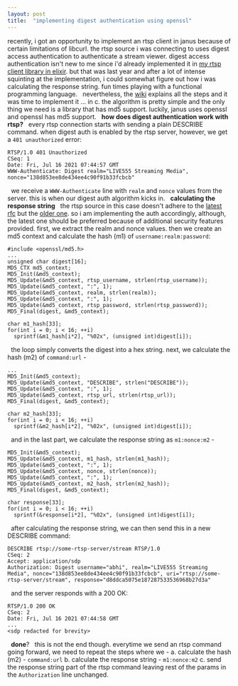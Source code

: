 ```yaml
---
layout: post
title:  "implementing digest authentication using openssl"
---
```

recently, i got an opportunity to implement an rtsp client in janus because of certain limitations of libcurl. the rtsp source i was connecting to uses digest access authentication to authenticate a stream viewer. digest access authentication isn't new to me since i'd already implemented it in [my rtsp client library in elixir](https://github.com/abhijeetbhagat/hadean/blob/master/lib/auth/digest.ex). but that was last year and after a lot of intense squinting at the implementation, i could somewhat figure out how i was calculating the response string. fun times playing with a functional programming language.
&nbsp;
nevertheless, the [wiki](https://en.wikipedia.org/wiki/Digest_access_authentication) explains all the steps and it was time to implement it ... in c. the algorithm is pretty simple and the only thing we need is a library that has md5 support. luckily, janus uses openssl and openssl has md5 support.
&nbsp;
**how does digest authentication work with rtsp?**
&nbsp;
every rtsp connection starts with sending a plain DESCRIBE command. when digest auth is enabled by the rtsp server, however, we get a `401 unauthorized` error:
&nbsp;
```
RTSP/1.0 401 Unauthorized
CSeq: 1
Date: Fri, Jul 16 2021 07:44:57 GMT
WWW-Authenticate: Digest realm="LIVE555 Streaming Media", nonce="138d853ee8de434ee4c90f91b33fcbcb"

```
&nbsp;
we receive a `WWW-Authenticate` line with `realm` and `nonce` values from the server. this is when our digest auth algorithm kicks in.
&nbsp;
**calculating the response string**
&nbsp;
the rtsp source in this case doesn't adhere to the [latest rfc](https://datatracker.ietf.org/doc/html/rfc2617) but the [older one](https://datatracker.ietf.org/doc/html/rfc2069). so i am implementing the auth accordingly, although, the latest one should be preferred because of additional security features provided. first, we extract the realm and nonce values. then we create an md5 context and calculate the hash (m1) of `username:realm:password`:
&nbsp;
```
#include <openssl/md5.h>
...
unsigned char digest[16];
MD5_CTX md5_context;
MD5_Init(&md5_context);
MD5_Update(&md5_context, rtsp_username, strlen(rtsp_username));
MD5_Update(&md5_context, ":", 1);
MD5_Update(&md5_context, realm, strlen(realm));
MD5_Update(&md5_context, ":", 1);
MD5_Update(&md5_context, rtsp_password, strlen(rtsp_password));
MD5_Final(digest, &md5_context);

char m1_hash[33];
for(int i = 0; i < 16; ++i)
  sprintf(&m1_hash[i*2], "%02x", (unsigned int)digest[i]);
```
&nbsp;
the loop simply converts the digest into a hex string. next, we calculate the hash (m2) of `command:url` -
&nbsp;
```
...
MD5_Init(&md5_context);
MD5_Update(&md5_context, "DESCRIBE", strlen("DESCRIBE"));
MD5_Update(&md5_context, ":", 1);
MD5_Update(&md5_context, rtsp_url, strlen(rtsp_url));
MD5_Final(digest, &md5_context);

char m2_hash[33];
for(int i = 0; i < 16; ++i)
  sprintf(&m2_hash[i*2], "%02x", (unsigned int)digest[i]);
```
&nbsp;
and in the last part, we calculate the response string as `m1:nonce:m2` -
&nbsp;
```
MD5_Init(&md5_context);
MD5_Update(&md5_context, m1_hash, strlen(m1_hash));
MD5_Update(&md5_context, ":", 1);
MD5_Update(&md5_context, nonce, strlen(nonce));
MD5_Update(&md5_context, ":", 1);
MD5_Update(&md5_context, m2_hash, strlen(m2_hash));
MD5_Final(digest, &md5_context);

char response[33];
for(int i = 0; i < 16; ++i)
  sprintf(&response[i*2], "%02x", (unsigned int)digest[i]);
```
&nbsp;
after calculating the response string, we can then send this in a new DESCRIBE command:
&nbsp;
```
DESCRIBE rtsp://some-rtsp-server/stream RTSP/1.0
CSeq: 2
Accept: application/sdp
Authorization: Digest username="abhi", realm="LIVE555 Streaming Media", nonce="138d853ee8de434ee4c90f91b33fcbcb", uri="rtsp://some-rtsp-server/stream", response="d8ddca5075e187287533536968b27d3a"

```
&nbsp;
and the server responds with a 200 OK:
&nbsp;
```
RTSP/1.0 200 OK
CSeq: 2
Date: Fri, Jul 16 2021 07:44:58 GMT
...
<sdp redacted for brevity> 

```
&nbsp;
**done**?
&nbsp;
this is not the end though. everytime we send an rtsp command going forward, we need to repeat the steps where we -
a. calculate the hash (m2) - `command:url`
b. calculate the response string - `m1:nonce:m2`
c. send the response string part of the rtsp command leaving rest of the params in the `Authorization` line unchanged.
